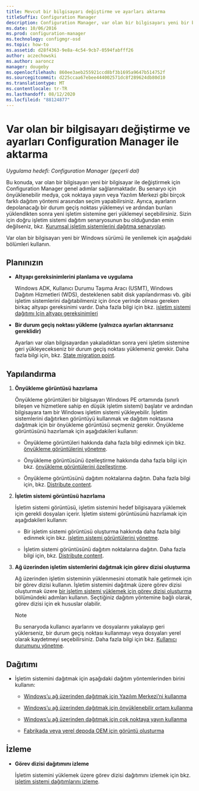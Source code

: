 ```yaml
---
title: Mevcut bir bilgisayarı değiştirme ve ayarları aktarma
titleSuffix: Configuration Manager
description: Configuration Manager, var olan bir bilgisayarı yeni bir bilgisayar ile değiştirmek için önyüklenebilir medya, çok noktaya yayın veya yazılım merkezi gibi dağıtım yöntemlerinden birini seçin.
ms.date: 10/06/2016
ms.prod: configuration-manager
ms.technology: configmgr-osd
ms.topic: how-to
ms.assetid: d28f4363-9e8a-4c54-9cb7-0594fabfff26
author: aczechowski
ms.author: aaroncz
manager: dougeby
ms.openlocfilehash: 860ee3aeb255921ccd8bf3b1695a9647b514752f
ms.sourcegitcommit: d225ccaa67ebee444002571dc8f289624db80d10
ms.translationtype: MT
ms.contentlocale: tr-TR
ms.lasthandoff: 08/12/2020
ms.locfileid: "88124877"
---
```

# <a name="replace-an-existing-computer-and-transfer-settings-with-configuration-manager"></a>Var olan bir bilgisayarı değiştirme ve ayarları Configuration Manager ile aktarma

*Uygulama hedefi: Configuration Manager (geçerli dal)*

Bu konuda, var olan bir bilgisayarı yeni bir bilgisayar ile değiştirmek için Configuration Manager genel adımlar sağlanmaktadır. Bu senaryo için önyüklenebilir medya, çok noktaya yayın veya Yazılım Merkezi gibi birçok farklı dağıtım yöntemi arasından seçim yapabilirsiniz. Ayrıca, ayarların depolanacağı bir durum geçiş noktası yüklemeyi ve ardından bunları yüklendikten sonra yeni işletim sistemine geri yüklemeyi seçebilirsiniz. Sizin için doğru işletim sistemi dağıtım senaryosunun bu olduğundan emin değilseniz, bkz. [Kurumsal işletim sistemlerini dağıtma senaryoları](scenarios-to-deploy-enterprise-operating-systems.md).  

 Var olan bir bilgisayarı yeni bir Windows sürümü ile yenilemek için aşağıdaki bölümleri kullanın.  

##  <a name="plan"></a><a name="BKMK_Plan"></a>Planınızın  

-   **Altyapı gereksinimlerini planlama ve uygulama**  

     Windows ADK, Kullanıcı Durumu Taşıma Aracı (USMT), Windows Dağıtım Hizmetleri (WDS), desteklenen sabit disk yapılandırması vb. gibi işletim sistemlerini dağıtabilmeniz için önce yerinde olması gereken birkaç altyapı gereksinimi vardır. Daha fazla bilgi için bkz. [işletim sistemi dağıtımı Için altyapı gereksinimleri](../plan-design/infrastructure-requirements-for-operating-system-deployment.md)  

-   **Bir durum geçiş noktası yükleme (yalnızca ayarları aktarırsanız gereklidir)**  

     Ayarları var olan bilgisayardan yakaladıktan sonra yeni işletim sistemine geri yükleyecekseniz bir durum geçiş noktası yüklemeniz gerekir. Daha fazla bilgi için, bkz. [State migration point](../get-started/prepare-site-system-roles-for-operating-system-deployments.md#BKMK_StateMigrationPoints).  

##  <a name="configure"></a><a name="BKMK_Configure"></a>Yapılandırma  

1.  **Önyükleme görüntüsü hazırlama**  

     Önyükleme görüntüleri bir bilgisayarı Windows PE ortamında (sınırlı bileşen ve hizmetlere sahip en düşük işletim sistemi) başlatır ve ardından bilgisayara tam bir Windows işletim sistemi yükleyebilir. İşletim sistemlerini dağıtırken görüntüyü kullanmak ve dağıtım noktasına dağıtmak için bir önyükleme görüntüsü seçmeniz gerekir. Önyükleme görüntüsünü hazırlamak için aşağıdakileri kullanın:  

    -   Önyükleme görüntüleri hakkında daha fazla bilgi edinmek için bkz. [önyükleme görüntülerini yönetme](../get-started/manage-boot-images.md).  

    -   Önyükleme görüntüsünü özelleştirme hakkında daha fazla bilgi için bkz. [önyükleme görüntülerini özelleştirme](../get-started/customize-boot-images.md).  

    -   Önyükleme görüntüsünü dağıtım noktalarına dağıtın. Daha fazla bilgi için, bkz. [Distribute content](../../core/servers/deploy/configure/deploy-and-manage-content.md#bkmk_distribute).  

2.  **İşletim sistemi görüntüsü hazırlama**  

     İşletim sistemi görüntüsü, işletim sistemini hedef bilgisayara yüklemek için gerekli dosyaları içerir. İşletim sistemi görüntüsünü hazırlamak için aşağıdakileri kullanın:  

    -   Bir işletim sistemi görüntüsü oluşturma hakkında daha fazla bilgi edinmek için bkz. [işletim sistemi görüntülerini yönetme](../get-started/manage-operating-system-images.md).  

    -   İşletim sistemi görüntüsünü dağıtım noktalarına dağıtın. Daha fazla bilgi için, bkz. [Distribute content](../../core/servers/deploy/configure/deploy-and-manage-content.md#bkmk_distribute).  

3.  **Ağ üzerinden işletim sistemlerini dağıtmak için görev dizisi oluşturma**  

     Ağ üzerinden işletim sisteminin yüklenmesini otomatik hale getirmek için bir görev dizisi kullanın. İşletim sistemini dağıtmak üzere görev dizisi oluşturmak üzere [bir işletim sistemi yüklemek için görev dizisi oluşturma](create-a-task-sequence-to-install-an-operating-system.md) bölümündeki adımları kullanın. Seçtiğiniz dağıtım yöntemine bağlı olarak, görev dizisi için ek hususlar olabilir.  

    > [!NOTE]  
    >  Bu senaryoda kullanıcı ayarlarını ve dosyalarını yakalayıp geri yüklerseniz, bir durum geçiş noktası kullanmayı veya dosyaları yerel olarak kaydetmeyi seçebilirsiniz. Daha fazla bilgi için bkz. [Kullanıcı durumunu yönetme](../get-started/manage-user-state.md).  

##  <a name="deploy"></a><a name="BKMK_Deploy"></a>Dağıtımı  

-   İşletim sistemini dağıtmak için aşağıdaki dağıtım yöntemlerinden birini kullanın:  

    -   [Windows’u ağ üzerinden dağıtmak için Yazılım Merkezi’ni kullanma](use-software-center-to-deploy-windows-over-the-network.md)  

    -   [Windows’u ağ üzerinden dağıtmak için önyüklenebilir ortam kullanma](use-bootable-media-to-deploy-windows-over-the-network.md)  

    -   [Windows’u ağ üzerinden dağıtmak için çok noktaya yayın kullanma](use-multicast-to-deploy-windows-over-the-network.md)  

    -   [Fabrikada veya yerel depoda OEM için görüntü oluşturma](create-an-image-for-an-oem-in-factory-or-a-local-depot.md)  

## <a name="monitor"></a>İzleme  

-   **Görev dizisi dağıtımını izleme**  

     İşletim sistemini yüklemek üzere görev dizisi dağıtımını izlemek için bkz. [işletim sistemi dağıtımlarını izleme](monitor-operating-system-deployments.md).  

